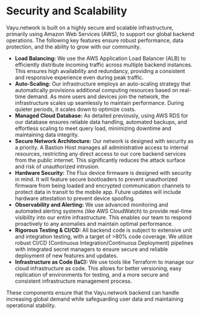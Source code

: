 # Security and Scalability

Vayu.network is built on a highly secure and scalable infrastructure, primarily using Amazon Web Services (AWS), to support our global backend operations. The following key features ensure robust performance, data protection, and the ability to grow with our community.

*   **Load Balancing:** We use the AWS Application Load Balancer (ALB) to efficiently distribute incoming traffic across multiple backend instances. This ensures high availability and redundancy, providing a consistent and responsive experience even during peak traffic.
*   **Auto-Scaling:** Our infrastructure employs an auto-scaling strategy that automatically provisions additional computing resources based on real-time demand. As more users and devices join the network, the infrastructure scales up seamlessly to maintain performance. During quieter periods, it scales down to optimize costs.
*   **Managed Cloud Database:** As detailed previously, using AWS RDS for our database ensures reliable data handling, automated backups, and effortless scaling to meet query load, minimizing downtime and maintaining data integrity.
*   **Secure Network Architecture:** Our network is designed with security as a priority. A Bastion Host manages all administrative access to internal resources, restricting any direct access to our core backend services from the public internet. This significantly reduces the attack surface and risk of unauthorized intrusion.
*   **Hardware Security:** The Flux device firmware is designed with security in mind. It will feature secure bootloaders to prevent unauthorized firmware from being loaded and encrypted communication channels to protect data in transit to the mobile app. Future updates will include hardware attestation to prevent device spoofing.
*   **Observability and Alerting:** We use advanced monitoring and automated alerting systems (like AWS CloudWatch) to provide real-time visibility into our entire infrastructure. This enables our team to respond proactively to any anomalies and maintain optimal performance.
*   **Rigorous Testing & CI/CD:** All backend code is subject to extensive unit and integration testing, with a target of >80% code coverage. We utilize robust CI/CD (Continuous Integration/Continuous Deployment) pipelines with integrated secret managers to ensure secure and reliable deployment of new features and updates.
*   **Infrastructure as Code (IaC):** We use tools like Terraform to manage our cloud infrastructure as code. This allows for better versioning, easy replication of environments for testing, and a more secure and consistent infrastructure management process.

These components ensure that the Vayu.network backend can handle increasing global demand while safeguarding user data and maintaining operational stability. 